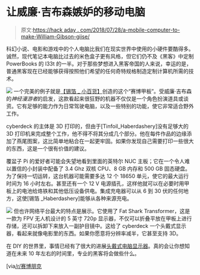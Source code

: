 # 让威廉·吉布森嫉妒的移动电脑

> 原文:[https://hack aday . com/2018/07/28/a-mobile-computer-to-make-William-Gibson-giise/](https://hackaday.com/2018/07/28/a-mobile-computer-to-make-william-gibson-jealous/)

科幻小说、电影和游戏中的个人电脑比我们在现实世界中使用的小硬件要酷得多。诚然，现代笔记本电脑比过去的米色盒子更有风格，但它们仍不及《黑客》中定制 PowerBooks 的 l33t 的一半。对于那些梦想进入黑客帝国的人来说，幸运的是，普通黑客现在已经能够获得按照他们希望的任何奇特规格制造定制计算机所需的技术。

[![](../Images/bfa7b1036fcd26798b146d03f8cf544e.png)](https://hackaday.com/wp-content/uploads/2018/07/cyber_detail.jpg) 一个完美的例子就是[【锡箔 _ 小百货】](https://imgur.com/a/h2kR0Gs)创造的这个“赛博甲板”。受威廉·吉布森的*神经漫游者*的启发，这款看起来很狂野的机器不仅仅是一个角色扮演道具或谈资。它有足够的能力作为日常驾驶电脑，以及一些特别的功能，使它非常适合野外工作。

cyberdeck 的主体是 3D 打印的，但由于[Tinfoil_Haberdashery]没有足够大的 3D 打印机来完成整个工作，他不得不将其分成几个部分。他在每件作品的边缘添加了燕尾图案，这比简单地粘合在一起更牢固。如果你发现自己需要打印一些很大的东西，这是一个很有价值的建议。

覆盆子 Pi 的爱好者可能会失望地看到里面的英特尔 NUC 主板；它在一个令人难以置信的小封装中配备了 3.4 Ghz 双核 CPU、8 GB 内存和 500 GB 固态硬盘。为了保持一切运转，这台机器可能需要多达 12 个 18650 单元，使它的最大运行时间为 16 小时左右。甚至还有一个 12 V 电源插孔，这样他就可以在必要时用甲板上的电池给烙铁和其他低压设备供电。集成充电器可以从 6 到 30 伏的任何地方，这使[锡箔 _Haberdashery]能够从各种来源充电。

[![](../Images/c67c4f8038698d8c35ccc67e2fd44b01.png)](https://hackaday.com/wp-content/uploads/2018/07/cyber_detail2.jpg) 但也许网络平台最大的特点是展示。它使用了 Fat Shark Transformer，这是一款为 FPV 无人机设计的 5 英寸 720p 显示器，不仅可以折叠平放在甲板上进行存储，还可以拆卸下来放入一副护目镜中。这给了 cyberdeck 一个头戴式显示器，看起来就像电影里的东西。如果你愿意将分辨率减半，它甚至支持 3D。

在 DIY 的世界里，事情已经有了很大的进展[头戴式电脑显示器](https://hackaday.com/2009/10/27/head-mounted-computer-with-spit-bailing-wire/)。真的会让你想知道在未来 10 年左右的时间里，专业的黑客将会做些什么。

[via[/r/赛博朋克](https://www.reddit.com/r/Cyberpunk/comments/8yyayp/just_designed_and_3d_printed_a_cyberdeck_time_to/)